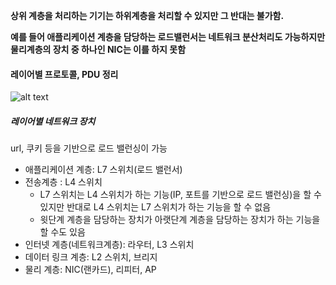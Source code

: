 **상위 계층을 처리하는 기기는 하위계층을 처리할 수 있지만 그 반대는 불가함.**

**예를 들어 애플리케이션 계층을 담당하는 로드밸런서는 네트워크 분산처리도 가능하지만 물리계층의 장치 중 하나인 NIC는 이를 하지 못함**

#### 레이어별 프로토콜, PDU 정리

![alt text](<스크린샷 2025-02-11 오후 12.17.46.png>)

##### 레이어별 네트워크 장치

url, 쿠키 등을 기반으로 로드 밸런싱이 가능

- 애플리케이션 계층: L7 스위치(로드 밸런서)
- 전송계층 : L4 스위치
  - L7 스위치는 L4 스위치가 하는 기능(IP, 포트를 기반으로 로드 밸런싱)을 할 수 있지만 반대로 L4 스위치는 L7 스위치가 하는 기능을 할 수 없음
  - 윗단계 계층을 담당하는 장치가 아랫단계 계층을 담당하는 장치가 하는 기능을 할 수도 있음
- 인터넷 계층(네트워크계층): 라우터, L3 스위치
- 데이터 링크 계층: L2 스위치, 브리지
- 물리 계층: NIC(랜카드), 리피터, AP
